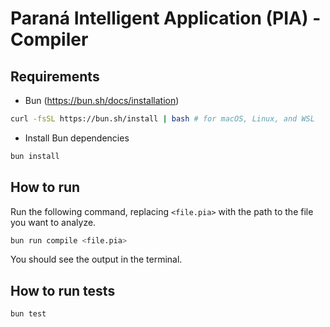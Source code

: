 # Paraná Intelligent Application (PIA) - Compiler

## Requirements

- Bun (https://bun.sh/docs/installation)

```bash
curl -fsSL https://bun.sh/install | bash # for macOS, Linux, and WSL
```

- Install Bun dependencies

```bash
bun install
```

## How to run

Run the following command, replacing `<file.pia>` with the path to the file you want to analyze.

```bash
bun run compile <file.pia>
```
You should see the output in the terminal.

## How to run tests

```bash
bun test
```